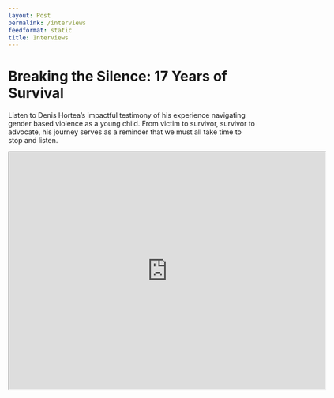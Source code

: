 ```yaml
---
layout: Post
permalink: /interviews
feedformat: static
title: Interviews
---
```


# Breaking the Silence: 17 Years of Survival  

 Listen to Denis Hortea’s impactful testimony of his experience navigating gender based violence as a young child. From victim to survivor, survivor to advocate, his journey serves as a reminder that we must all take time to stop and listen.

<iframe src="https://drive.google.com/file/d/148Ty-dgSNdUeVEYPqEadpQMBjY7bp6yL/preview" width="640" height="480" allow="autoplay"></iframe>